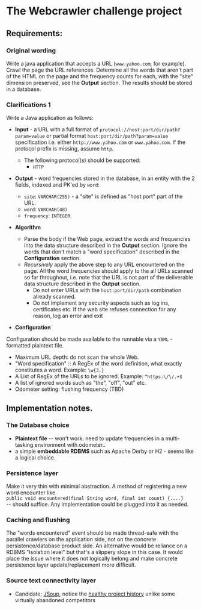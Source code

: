# The Webcrawler challenge project

## Requirements:


### Original wording

Write a java application that accepts a URL (`www.yahoo.com`, for example). Crawl the page the URL references. Determine all the words that aren't part of the HTML on the page and the frequency counts for each, with the "site" dimension preserved, see the <b>Output</b> section. The results should be stored in a database. 

### Clarifications 1

Write a Java application as follows:

* <b>Input</b> - a URL with a full format of `protocol://host:port/dir/path?param=value` or partial format `host:port/dir/path?param=value` specification i.e. either `http://www.yahoo.com` or `www.yahoo.com`. If the protocol prefix is missing, assume `http`. 
    * The following protocol(s) should be supported:
         * `HTTP`

* <b>Output</b> - word frequencies stored in the database, in an entity with the 2 fields, indexed and PK'ed by `word`:
    * `site`: `VARCHAR(255)` - a "site" is defined as "host:port" part of the URL.
    * `word`: `VARCHAR(48)`
    * `frequency`: `INTEGER`.

* <b>Algorithm</b>

    * Parse the body if the Web page, extract the words and frequencies into the data structure described in the <b>Output</b> section. Ignore the words that don't match a "word specification" described in the <b>Configuration</b> section.
    * *Recursively* apply the above step to any URL encountered on the page. All the word frequencies should apply to the all URLs scanned so far throughout, i.e. note that the URL is not part of the deliverable data structure described in the <b>Output</b> section.
        * Do not enter URLs with the `host:port/dir/path` combination already scanned.
        * Do not implement any security aspects such as log ins, certificates etc. If the web site refuses connection for any reason, log an error and exit

* <b>Configuration</b>

Configuration should be made available to the runnable via a `YAML` - formatted plaintext file.

* Maximum URL depth: do not scan the whole Web. 
* "Word specification" :: A RegEx of the word definition, what exactly constitutes a word. Example: `\w{3,}`
* A List of RegEx of the URLs to be ignored. Example: `^https:\/\/.+$`
* A list of ignored words such as "the", "off", "out" etc.
* Odometer setting: flushing frequency (TBD)
  

## Implementation notes.

### The Database choice

* <b>Plaintext file</b> -- won't work: need to update frequencies in a multi-tasking environment with odometer..
* a simple <b>embeddable RDBMS</b> such as Apache Derby or H2 - seems like a logical choice.

### Persistence layer

Make it very thin with minimal abstraction. A method of registering a new word encounter like 
</br>`public void encountered(final String word, final int count) {....}`<br/> -- should suffice. Any implementation could be plugged into it as needed.

### Caching and flushing

The "words encountered" event should be made thread-safe with the parallel crawlers on the application side, not on the concrete persistence/database product side. An alternative would be reliance on a RDBMS "Isolation level" but that's a slippery slope in this case. It would place the issue where it does not logically belong and make concrete persistence layer update/replacement more difficult.

### Source text connectivity layer

* Candidate: [JSoup](http://jsoup.org/), notice the [healthy project history](http://mvnrepository.com/artifact/org.jsoup/jsoup) unlike some virtually abandoned competitors

